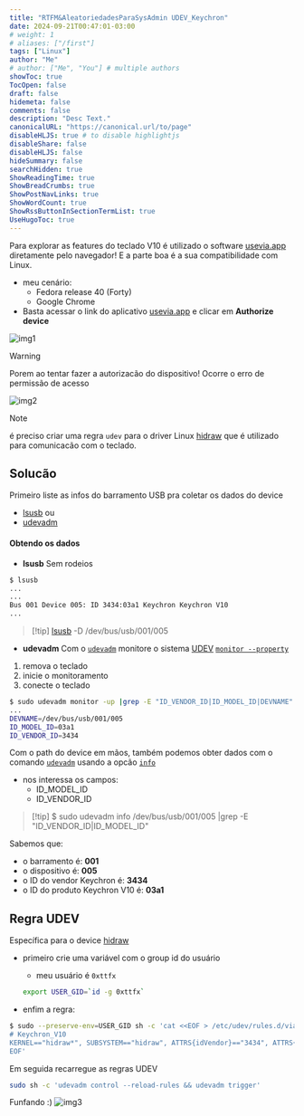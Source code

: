 ```yaml
---
title: "RTFM&AleatoriedadesParaSysAdmin UDEV_Keychron"
date: 2024-09-21T00:47:01-03:00
# weight: 1
# aliases: ["/first"]
tags: ["Linux"]
author: "Me"
# author: ["Me", "You"] # multiple authors
showToc: true
TocOpen: false
draft: false
hidemeta: false
comments: false
description: "Desc Text."
canonicalURL: "https://canonical.url/to/page"
disableHLJS: true # to disable highlightjs
disableShare: false
disableHLJS: false
hideSummary: false
searchHidden: true
ShowReadingTime: true
ShowBreadCrumbs: true
ShowPostNavLinks: true
ShowWordCount: true
ShowRssButtonInSectionTermList: true
UseHugoToc: true
---
```


Para explorar as features do teclado V10 é utilizado o software [usevia.app](https://usevia.app) diretamente pelo navegador! E a parte boa é a sua compatibilidade com Linux.

- meu cenário:
  - Fedora release 40 (Forty)
  - Google Chrome
- Basta acessar o link do aplicativo [usevia.app](https://usevia.app) e clicar em **Authorize device**

![img1](/images/UDEV/useviaauthorize.png)

>[!WARNING]
>Porem ao tentar fazer a autorizacão do dispositivo! Ocorre o erro de permissão de acesso

![img2](/images/UDEV/useviaerror.png)

>[!note]
>é preciso criar uma regra `udev` para o driver Linux [hidraw](https://www.kernel.org/doc/Documentation/hid/hidraw.txt) que é utilizado para comunicacão com o teclado.

## Solucão

Primeiro liste as infos do barramento USB pra coletar os dados do device

- [lsusb](https://man7.org/linux/man-pages/man8/lsusb.8.html)
  ou
- [udevadm](https://man7.org/linux/man-pages/man8/udevadm.8.html)

#### Obtendo os dados

- **lsusb**
  Sem rodeios

``` bash
$ lsusb
...
...
Bus 001 Device 005: ID 3434:03a1 Keychron Keychron V10
...
```

> \[!tip\]
> [lsusb](https://man7.org/linux/man-pages/man8/lsusb.8.html#OPTIONS) -D /dev/bus/usb/001/005

- **udevadm**
  Com o [`udevadm`](https://man7.org/linux/man-pages/man8/udevadm.8.html) monitore o sistema [UDEV](https://mirrors.edge.kernel.org/pub/linux/utils/kernel/hotplug/udev/udev.html) [`monitor --property`](https://man7.org/linux/man-pages/man8/udevadm.8.html#OPTIONS)

1.  remova o teclado
2.  inicie o monitoramento
3.  conecte o teclado

``` bash
$ sudo udevadm monitor -up |grep -E "ID_VENDOR_ID|ID_MODEL_ID|DEVNAME"
...
DEVNAME=/dev/bus/usb/001/005
ID_MODEL_ID=03a1
ID_VENDOR_ID=3434
```

Com o path do device em mãos, também podemos obter dados com o comando [`udevadm`](https://man7.org/linux/man-pages/man8/udevadm.8.html) usando a opcão [`info`](https://man7.org/linux/man-pages/man8/udevadm.8.html#OPTIONS)

- nos interessa os campos:
  - ID_MODEL_ID
  - ID_VENDOR_ID

> \[!tip\]
> \$ sudo udevadm info /dev/bus/usb/001/005 \|grep -E "ID_VENDOR_ID\|ID_MODEL_ID"

Sabemos que:
- o barramento é: **001**
- o dispositivo é: **005**
- o ID do vendor Keychron é: **3434**
- o ID do produto Keychron V10 é: **03a1**

## Regra UDEV

Específica para o device [hidraw](https://www.kernel.org/doc/Documentation/hid/hidraw.txt)

- primeiro crie uma variável com o group id do usuário
  - meu usuário é `0xttfx`

  ``` bash
  export USER_GID=`id -g 0xttfx`
  ```
- enfim a regra:

``` bash
$ sudo --preserve-env=USER_GID sh -c 'cat <<EOF > /etc/udev/rules.d/via.rules
# Keychron_V10
KERNEL=="hidraw*", SUBSYSTEM=="hidraw", ATTRS{idVendor}=="3434", ATTRS{idProduct}=="03a1", MODE="0660", GROUP="${USER_GID}", TAG+="uaccess", TAG+="udev-acl"
EOF'
```

Em seguida recarregue as regras UDEV

``` bash
sudo sh -c 'udevadm control --reload-rules && udevadm trigger'
```

Funfando :)
![img3](/images/UDEV/useviaok.png)

